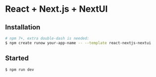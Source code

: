 # React + Next.js + NextUI

## Installation

```bash
# npm 7+, extra double-dash is needed:
$ npm create runow your-app-name -- --template react-nextjs-nextui
```

## Started

```bash
$ npm run dev
```